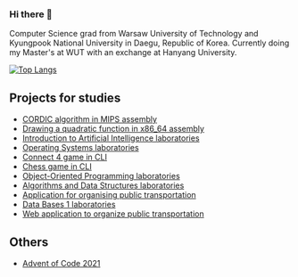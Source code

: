 ### Hi there 👋
Computer Science grad from Warsaw University of Technology and Kyungpook National University in Daegu, Republic of Korea. 
Currently doing my Master's at WUT with an exchange at Hanyang University.

[![Top Langs](https://github-readme-stats.vercel.app/api/top-langs/?username=konradwojda&layout=compact&langs_count=7)](https://github.com/anuraghazra/github-readme-stats)

## Projects for studies

- [CORDIC algorithm in MIPS assembly](https://github.com/konradwojda/arko-mips-cordic)
- [Drawing a quadratic function in x86_64 assembly](https://github.com/konradwojda/arko-x86_64-parabola)
- [Introduction to Artificial Intelligence laboratories](https://github.com/konradwojda/WSI-STUD)
- [Operating Systems laboratories](https://github.com/konradwojda/SOI-STUD)
- [Connect 4 game in CLI](https://github.com/konradwojda/connect4)
- [Chess game in CLI](https://github.com/konradwojda/PROI-CHESS)
- [Object-Oriented Programming laboratories](https://github.com/konradwojda/PROI-STUD)
- [Algorithms and Data Structures laboratories](https://github.com/konradwojda/AISDI-STUD)
- [Application for organising public transportation](https://github.com/konradwojda/PAP-STUD)
- [Data Bases 1 laboratories](https://github.com/konradwojda/BD1-STUD)
- [Web application to organize public transportation](https://github.com/konradwojda/knu-cdp2-szallitas)

## Others
- [Advent of Code 2021](https://github.com/konradwojda/AdventOfCode2021)
